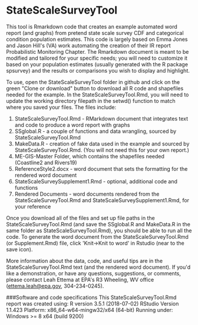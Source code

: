 # StateScaleSurveyTool
This tool is Rmarkdown code that creates an example automated word report (and graphs) from pretend state scale survey CDF and categorical condition population estimates.  This code is largely based on Emma Jones and Jason Hill's (VA) work automating the creation of their IR report Probabilistic Monitoring Chapter.  The Rmarkdown document is meant to be modified and tailored for your specific needs; you will need to customize it based on your population estimates (usually generated with the R package spsurvey) and the results or comparisons you wish to display and highlight.  

To use, open the StateScaleSurveyTool folder in github and click on the green "Clone or download" button to download all R code and shapefiles needed for the example. In the StateScaleSurveyTool.Rmd, you will need to update the working directory filepath in the setwd() function to match where you saved your files.  The files include:
1. StateScaleSurveyTool.Rmd - RMarkdown document that integrates text and code to produce a word report with graphs
2. SSglobal.R - a couple of functions and data wrangling, sourced by StateScaleSurveyTool.Rmd
3. MakeData.R - creation of fake data used in the example and sourced by StateScaleSurveyTool.Rmd.  (You will not need this for your own report.)
4. ME-GIS-Master Folder, which contains the shapefiles needed (Coastline2 and Rivers19)
5. ReferenceStyle2.docx - word document that sets the formatting for the rendered word document
6. StateScaleSurveySupplement1.Rmd - optional, additional code and functions
7. Rendered Documents - word documents rendered from the StateScaleSurveyTool.Rmd and StateScaleSurveySupplement1.Rmd, for your reference

Once you download all of the files and set up file paths in the StateScaleSurveyTool.Rmd (and save the SSglobal.R and MakeData.R in the same folder as StateScaleSurveyTool.Rmd), you should be able to run all the code.  To generate the word document from the StateScaleSurveyTool.Rmd (or Supplement.Rmd) file, click 'Knit->Knit to word' in Rstudio (near to the save icon).

More information about the data, code, and useful tips are in the StateScaleSurveyTool.Rmd text (and the rendered word document).  If you'd like a demonstration, or have any questions, suggestions, or comments, please contact Leah Ettema at EPA's R3 Wheeling, WV office (ettema.leah@epa.gov, 304-234-0245).    

###Software and code specifications
This StateScaleSurveyTool.Rmd report was created using:
R version 3.5.1 (2018-07-02)
RStudio Version 1.1.423
Platform: x86_64-w64-mingw32/x64 (64-bit)
Running under: Windows >= 8 x64 (build 9200)




